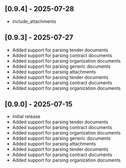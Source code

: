 ## [0.9.4] - 2025-07-28

- include_attachments

## [0.9.3] - 2025-07-27

- Added support for parsing tender documents
- Added support for parsing contract documents
- Added support for parsing organization documents
- Added support for parsing generic documents
- Added support for parsing attachments
- Added support for parsing tender documents
- Added support for parsing contract documents
- Added support for parsing organization documents

## [0.9.0] - 2025-07-15

- Initial release
- Added support for parsing tender documents
- Added support for parsing contract documents
- Added support for parsing organization documents
- Added support for parsing generic documents
- Added support for parsing attachments
- Added support for parsing tender documents
- Added support for parsing contract documents
- Added support for parsing organization documents
